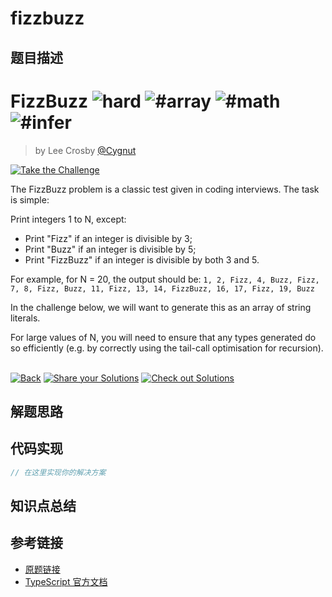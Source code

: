 # fizzbuzz

## 题目描述

<!--info-header-start--><h1>FizzBuzz <img src="https://img.shields.io/badge/-hard-de3d37" alt="hard"/> <img src="https://img.shields.io/badge/-%23array-999" alt="#array"/> <img src="https://img.shields.io/badge/-%23math-999" alt="#math"/> <img src="https://img.shields.io/badge/-%23infer-999" alt="#infer"/></h1><blockquote><p>by Lee Crosby <a href="https://github.com/Cygnut" target="_blank">@Cygnut</a></p></blockquote><p><a href="https://tsch.js.org/14080/play" target="_blank"><img src="https://img.shields.io/badge/-Take%20the%20Challenge-3178c6?logo=typescript&logoColor=white" alt="Take the Challenge"/></a> </p><!--info-header-end-->

The FizzBuzz problem is a classic test given in coding interviews. The task is simple:

Print integers 1 to N, except:

- Print "Fizz" if an integer is divisible by 3;
- Print "Buzz" if an integer is divisible by 5;
- Print "FizzBuzz" if an integer is divisible by both 3 and 5.

For example, for N = 20, the output should be:
`1, 2, Fizz, 4, Buzz, Fizz, 7, 8, Fizz, Buzz, 11, Fizz, 13, 14, FizzBuzz, 16, 17, Fizz, 19, Buzz`

In the challenge below, we will want to generate this as an array of string literals.

For large values of N, you will need to ensure that any types generated do so efficiently (e.g. by
correctly using the tail-call optimisation for recursion).


<!--info-footer-start--><br><a href="../../README.md" target="_blank"><img src="https://img.shields.io/badge/-Back-grey" alt="Back"/></a> <a href="https://tsch.js.org/14080/answer" target="_blank"><img src="https://img.shields.io/badge/-Share%20your%20Solutions-teal" alt="Share your Solutions"/></a> <a href="https://tsch.js.org/14080/solutions" target="_blank"><img src="https://img.shields.io/badge/-Check%20out%20Solutions-de5a77?logo=awesome-lists&logoColor=white" alt="Check out Solutions"/></a> <!--info-footer-end-->

## 解题思路

<!-- 在这里记录你的解题思路和学习笔记 -->

## 代码实现

```typescript
// 在这里实现你的解决方案
```

## 知识点总结

<!-- 在这里总结相关的 TypeScript 知识点 -->

## 参考链接

- [原题链接](https://github.com/type-challenges/type-challenges/tree/main/questions/14080-hard-fizzbuzz)
- [TypeScript 官方文档](https://www.typescriptlang.org/docs/)
